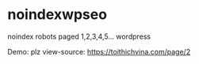 # noindexwpseo
noindex robots  paged 1,2,3,4,5... wordpress

Demo: plz view-source: https://toithichvina.com/page/2
